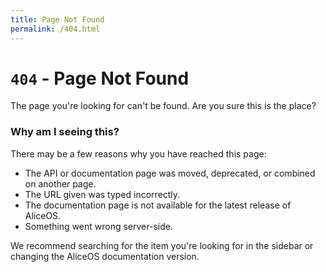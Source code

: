 ```yaml
---
title: Page Not Found
permalink: /404.html
---
```

# `404` - Page Not Found
The page you're looking for can't be found. Are you sure this is the place?

### Why am I seeing this?
There may be a few reasons why you have reached this page:

- The API or documentation page was moved, deprecated, or combined on another page.
- The URL given was typed incorrectly.
- The documentation page is not available for the latest release of AliceOS.
- Something went wrong server-side.

We recommend searching for the item you're looking for in the sidebar or changing the AliceOS documentation version.